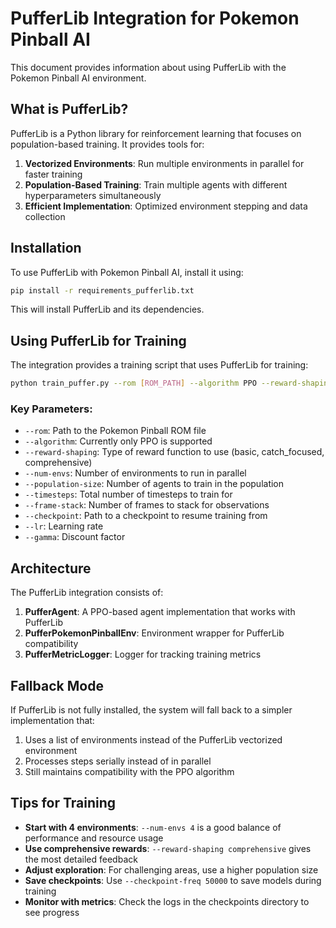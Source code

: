 # PufferLib Integration for Pokemon Pinball AI

This document provides information about using PufferLib with the Pokemon Pinball AI environment.

## What is PufferLib?

PufferLib is a Python library for reinforcement learning that focuses on population-based training. It provides tools for:

1. **Vectorized Environments**: Run multiple environments in parallel for faster training
2. **Population-Based Training**: Train multiple agents with different hyperparameters simultaneously
3. **Efficient Implementation**: Optimized environment stepping and data collection

## Installation

To use PufferLib with Pokemon Pinball AI, install it using:

```bash
pip install -r requirements_pufferlib.txt
```

This will install PufferLib and its dependencies.

## Using PufferLib for Training

The integration provides a training script that uses PufferLib for training:

```bash
python train_puffer.py --rom [ROM_PATH] --algorithm PPO --reward-shaping comprehensive --num-envs 4
```

### Key Parameters:

- `--rom`: Path to the Pokemon Pinball ROM file
- `--algorithm`: Currently only PPO is supported
- `--reward-shaping`: Type of reward function to use (basic, catch_focused, comprehensive)
- `--num-envs`: Number of environments to run in parallel
- `--population-size`: Number of agents to train in the population
- `--timesteps`: Total number of timesteps to train for
- `--frame-stack`: Number of frames to stack for observations
- `--checkpoint`: Path to a checkpoint to resume training from
- `--lr`: Learning rate
- `--gamma`: Discount factor

## Architecture

The PufferLib integration consists of:

1. **PufferAgent**: A PPO-based agent implementation that works with PufferLib
2. **PufferPokemonPinballEnv**: Environment wrapper for PufferLib compatibility
3. **PufferMetricLogger**: Logger for tracking training metrics

## Fallback Mode

If PufferLib is not fully installed, the system will fall back to a simpler implementation that:

1. Uses a list of environments instead of the PufferLib vectorized environment
2. Processes steps serially instead of in parallel
3. Still maintains compatibility with the PPO algorithm

## Tips for Training

- **Start with 4 environments**: `--num-envs 4` is a good balance of performance and resource usage
- **Use comprehensive rewards**: `--reward-shaping comprehensive` gives the most detailed feedback
- **Adjust exploration**: For challenging areas, use a higher population size
- **Save checkpoints**: Use `--checkpoint-freq 50000` to save models during training
- **Monitor with metrics**: Check the logs in the checkpoints directory to see progress